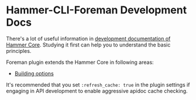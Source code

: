 Hammer-CLI-Foreman Development Docs
===================================

There's a lot of useful information in
[development documentation of Hammer Core](https://github.com/theforeman/hammer-cli/blob/master/doc/developer_docs.md#hammer-development-docs).
Studying it first can help you to understand the basic principles.

Foreman plugin extends the Hammer Core in following areas:
 - [Building options](option_builder.md#option-builder)

It's recommended that you set `:refresh_cache: true` in the plugin settings if
engaging in API development to enable aggressive apidoc cache checking.

